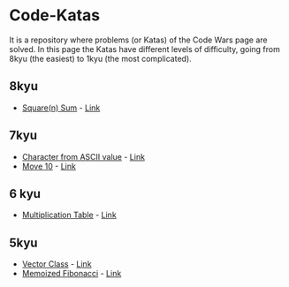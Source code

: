 # Code-Katas
It is a repository where problems (or Katas) of the Code Wars page are solved.
In this page the Katas have different levels of difficulty, going from 8kyu (the easiest) to 1kyu (the most complicated).

## 8kyu
* [Square(n) Sum](./8kyu/SquareSum.scala) - [Link](https://www.codewars.com/kata/square-n-sum)

## 7kyu
* [Character from ASCII value](./7kyu/ascii-value.py) - [Link](https://www.codewars.com/kata/get-character-from-ascii-value)
* [Move 10](./7kyu/move-10.py) - [Link](https://www.codewars.com/kata/move-10)

## 6 kyu
* [Multiplication Table](./6kyu/Multiplication-Table.py) - [Link](https://www.codewars.com/kata/multiplication-table)

## 5kyu
* [Vector Class](./5kyu/vector.py) - [Link](https://www.codewars.com/kata/vector-class)
* [Memoized Fibonacci](./5kyu/memoized-fibonnaci.py) - [Link](https://www.codewars.com/kata/memoized-fibonacci)